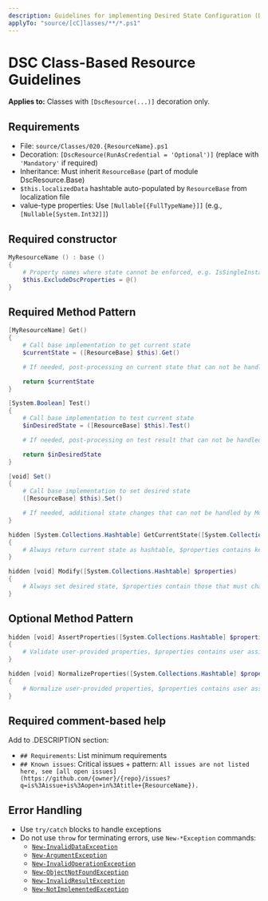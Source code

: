 ```yaml
---
description: Guidelines for implementing Desired State Configuration (DSC) class-based resources.
applyTo: "source/[cC]lasses/**/*.ps1"
---
```


# DSC Class-Based Resource Guidelines

**Applies to:** Classes with `[DscResource(...)]` decoration only.

## Requirements
- File: `source/Classes/020.{ResourceName}.ps1`
- Decoration: `[DscResource(RunAsCredential = 'Optional')]` (replace with `'Mandatory'` if required)
- Inheritance: Must inherit `ResourceBase` (part of module DscResource.Base)
- `$this.localizedData` hashtable auto-populated by `ResourceBase` from localization file
- value-type properties: Use `[Nullable[{FullTypeName}]]` (e.g., `[Nullable[System.Int32]]`)

## Required constructor

```powershell
MyResourceName () : base ()
{
    # Property names where state cannot be enforced, e.g. IsSingleInstance, Force
    $this.ExcludeDscProperties = @()
}
```

## Required Method Pattern

```powershell
[MyResourceName] Get()
{
    # Call base implementation to get current state
    $currentState = ([ResourceBase] $this).Get()

    # If needed, post-processing on current state that can not be handled by GetCurrentState()

    return $currentState
}

[System.Boolean] Test()
{
    # Call base implementation to test current state
    $inDesiredState = ([ResourceBase] $this).Test()

    # If needed, post-processing on test result that can not be handled by base Test()

    return $inDesiredState
}

[void] Set()
{
    # Call base implementation to set desired state
    ([ResourceBase] $this).Set()

    # If needed, additional state changes that can not be handled by Modify()
}

hidden [System.Collections.Hashtable] GetCurrentState([System.Collections.Hashtable] $properties)
{
    # Always return current state as hashtable, $properties contains key properties
}

hidden [void] Modify([System.Collections.Hashtable] $properties)
{
    # Always set desired state, $properties contain those that must change state
}
```

## Optional Method Pattern

```powershell
hidden [void] AssertProperties([System.Collections.Hashtable] $properties)
{
    # Validate user-provided properties, $properties contains user assigned values
}

hidden [void] NormalizeProperties([System.Collections.Hashtable] $properties)
{
    # Normalize user-provided properties, $properties contains user assigned values
}
```

## Required comment-based help

Add to .DESCRIPTION section:
- `## Requirements`: List minimum requirements
- `## Known issues`: Critical issues + pattern: `All issues are not listed here, see [all open issues](https://github.com/{owner}/{repo}/issues?q=is%3Aissue+is%3Aopen+in%3Atitle+{ResourceName}).`

## Error Handling
- Use `try/catch` blocks to handle exceptions
- Do not use `throw` for terminating errors, use `New-*Exception` commands:
  - [`New‑InvalidDataException`](https://github.com/dsccommunity/DscResource.Common/wiki/New%E2%80%91InvalidDataException)
  - [`New-ArgumentException`](https://github.com/dsccommunity/DscResource.Common/wiki/New%E2%80%91ArgumentException)
  - [`New-InvalidOperationException`](https://github.com/dsccommunity/DscResource.Common/wiki/New%E2%80%91InvalidOperationException)
  - [`New-ObjectNotFoundException`](https://github.com/dsccommunity/DscResource.Common/wiki/New%E2%80%91ObjectNotFoundException)
  - [`New-InvalidResultException`](https://github.com/dsccommunity/DscResource.Common/wiki/New%E2%80%91InvalidResultException)
  - [`New-NotImplementedException`](https://github.com/dsccommunity/DscResource.Common/wiki/New%E2%80%91NotImplementedException)

